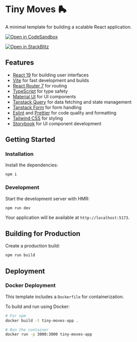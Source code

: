 # Tiny Moves 🛼

A minimal template for building a scalable React application.

[![Open in CodeSandbox](https://codesandbox.io/static/img/play-codesandbox.svg)](https://codesandbox.io/s/github/mttwhlly/tiny-moves)

[![Open in StackBlitz](https://developer.stackblitz.com/img/open_in_stackblitz.svg)](https://stackblitz.com/github/mttwhlly/tiny-moves)

## Features

- [React 19](https://reactjs.org/) for building user interfaces
- [Vite](https://vite.dev/) for fast development and builds
- [React Router 7](https://reactrouter.com/) for routing
- [TypeScript](https://www.typescriptlang.org/) for type safety
- [Material UI](https://mui.com) for UI components
- [Tanstack Query](https://tanstack.com/query/latest) for data fetching and state management
- [Tanstack Form](https://tanstack.com/form/latest) for form handling
- [Eslint](https://eslint.org/) and [Prettier](https://prettier.io/) for code quality and formatting
- [Tailwind CSS](https://tailwindcss.com/) for styling
- [Storybook](https://storybook.js.org/) for UI component development

## Getting Started

### Installation

Install the dependencies:

```bash
npm i
```

### Development

Start the development server with HMR:

```bash
npm run dev
```

Your application will be available at `http://localhost:5173`.

## Building for Production

Create a production build:

```bash
npm run build
```

## Deployment

### Docker Deployment

This template includes a `Dockerfile` for containerization.

To build and run using Docker:

```bash
# For npm
docker build -t tiny-moves-app .

# Run the container
docker run -p 3000:3000 tiny-moves-app
```
